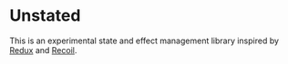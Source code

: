 # Unstated

This is an experimental state and effect management library inspired by [Redux](https://redux.js.org/) and [Recoil](https://recoiljs.org/).
